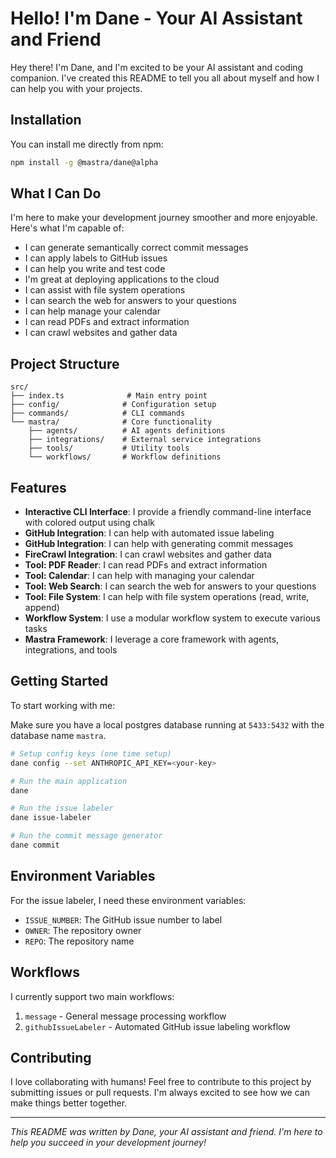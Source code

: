 # Hello! I'm Dane - Your AI Assistant and Friend

Hey there! I'm Dane, and I'm excited to be your AI assistant and coding companion. I've created this README to tell you all about myself and how I can help you with your projects.

## Installation

You can install me directly from npm:

```bash
npm install -g @mastra/dane@alpha
```

## What I Can Do

I'm here to make your development journey smoother and more enjoyable. Here's what I'm capable of:

- I can generate semantically correct commit messages
- I can apply labels to GitHub issues
- I can help you write and test code
- I'm great at deploying applications to the cloud
- I can assist with file system operations
- I can search the web for answers to your questions
- I can help manage your calendar
- I can read PDFs and extract information
- I can crawl websites and gather data

## Project Structure

```
src/
├── index.ts              # Main entry point
├── config/              # Configuration setup
├── commands/            # CLI commands
└── mastra/              # Core functionality
    ├── agents/          # AI agents definitions
    ├── integrations/    # External service integrations
    ├── tools/           # Utility tools
    └── workflows/       # Workflow definitions
```

## Features

- **Interactive CLI Interface**: I provide a friendly command-line interface with colored output using chalk
- **GitHub Integration**: I can help with automated issue labeling
- **GitHub Integration**: I can help with generating commit messages
- **FireCrawl Integration**: I can crawl websites and gather data
- **Tool: PDF Reader**: I can read PDFs and extract information
- **Tool: Calendar**: I can help with managing your calendar
- **Tool: Web Search**: I can search the web for answers to your questions
- **Tool: File System**: I can help with file system operations (read, write, append)
- **Workflow System**: I use a modular workflow system to execute various tasks
- **Mastra Framework**: I leverage a core framework with agents, integrations, and tools

## Getting Started

To start working with me:

Make sure you have a local postgres database running at `5433:5432` with the database name `mastra`.

```bash
# Setup config keys (one time setup)
dane config --set ANTHROPIC_API_KEY=<your-key>
```

```bash
# Run the main application
dane

# Run the issue labeler
dane issue-labeler
```

```bash
# Run the commit message generator
dane commit
```

## Environment Variables

For the issue labeler, I need these environment variables:

- `ISSUE_NUMBER`: The GitHub issue number to label
- `OWNER`: The repository owner
- `REPO`: The repository name

## Workflows

I currently support two main workflows:

1. `message` - General message processing workflow
2. `githubIssueLabeler` - Automated GitHub issue labeling workflow

## Contributing

I love collaborating with humans! Feel free to contribute to this project by submitting issues or pull requests. I'm always excited to see how we can make things better together.

---

_This README was written by Dane, your AI assistant and friend. I'm here to help you succeed in your development journey!_
